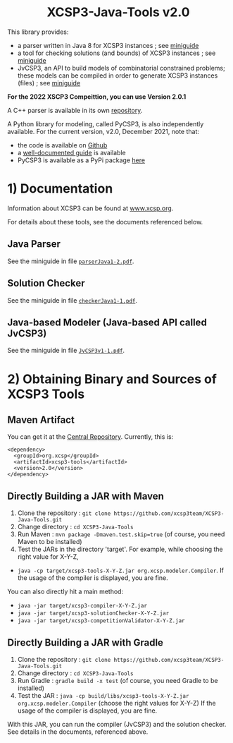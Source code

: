 <h1 align="center"> XCSP3-Java-Tools v2.0 </h1>



This library provides:
  * a parser written in Java 8 for XCSP3 instances ; see [miniguide](doc/parserJava1-2.pdf)
  * a tool for checking solutions (and bounds) of XCSP3 instances ; see [miniguide](doc/checkerJava1-1.pdf) 
  * JvCSP3, an API to build models of combinatorial constrained problems; these models can be compiled in order to generate XCSP3 instances (files) ; see [miniguide](doc/JvCSP3v1-1.pdf)

**For the 2022 XSCP3 Compeittion, you can use Version 2.0.1**

A C++ parser is available in its own [repository](https://github.com/xcsp3team/XCSP3-CPP-Parser).

A Python library for modeling, called PyCSP3, is also independently available. 
For the current version, v2.0, December 2021, note that:
* the code is available on [Github](https://github.com/xcsp3team/pycsp3)
* a [well-documented guide](https://github.com/xcsp3team/pycsp3/blob/master/guidePyCSP3.pdf) is available
* PyCSP3 is available as a PyPi package [here](https://pypi.org/project/pycsp3/)
   

# 1) Documentation

Information about XCSP3 can be found at www.xcsp.org.

For details about these tools, see the documents referenced below. 

## Java Parser

See the miniguide in file [`parserJava1-2.pdf`](doc/parserJava1-2.pdf).

## Solution Checker

See the miniguide in file [`checkerJava1-1.pdf`](doc/checkerJava1-1.pdf).

## Java-based Modeler (Java-based API called JvCSP3)

See the miniguide in file [`JvCSP3v1-1.pdf`](doc/JvCSP3v1-1.pdf). 



# 2) Obtaining Binary and Sources of XCSP3 Tools 

## Maven Artifact

You can get it at the [Central Repository](http://search.maven.org).
Currently, this is:

    <dependency>
      <groupId>org.xcsp</groupId>
      <artifactId>xcsp3-tools</artifactId>
      <version>2.0</version>
    </dependency>

## Directly Building a JAR with Maven

1. Clone the repository : `git clone https://github.com/xcsp3team/XCSP3-Java-Tools.git`
1. Change directory : `cd XCSP3-Java-Tools`
1. Run Maven : `mvn package -Dmaven.test.skip=true`  (of course, you need Maven to be installed)
1. Test the JARs in the directory 'target'. For example, while choosing the right value for X-Y-Z,
  - `java -cp target/xcsp3-tools-X-Y-Z.jar org.xcsp.modeler.Compiler`. If the usage of the compiler is displayed, you are fine. 
  
 You can also directly hit a main method:
  - `java -jar target/xcsp3-compiler-X-Y-Z.jar` 
  - `java -jar target/xcsp3-solutionChecker-X-Y-Z.jar` 
  - `java -jar target/xcsp3-competitionValidator-X-Y-Z.jar` 

## Directly Building a JAR with Gradle

1. Clone the repository : `git clone https://github.com/xcsp3team/XCSP3-Java-Tools.git`
1. Change directory : `cd XCSP3-Java-Tools`
1. Run Gradle : `gradle build -x test`  (of course, you need Gradle to be installed)
1. Test the JAR : `java -cp build/libs/xcsp3-tools-X-Y-Z.jar org.xcsp.modeler.Compiler` (choose the right values for X-Y-Z)
If the usage of the compiler is displayed, you are fine. 

With this JAR, you can run the compiler (JvCSP3) and the solution checker. 
See details in the documents, referenced above.  
  
